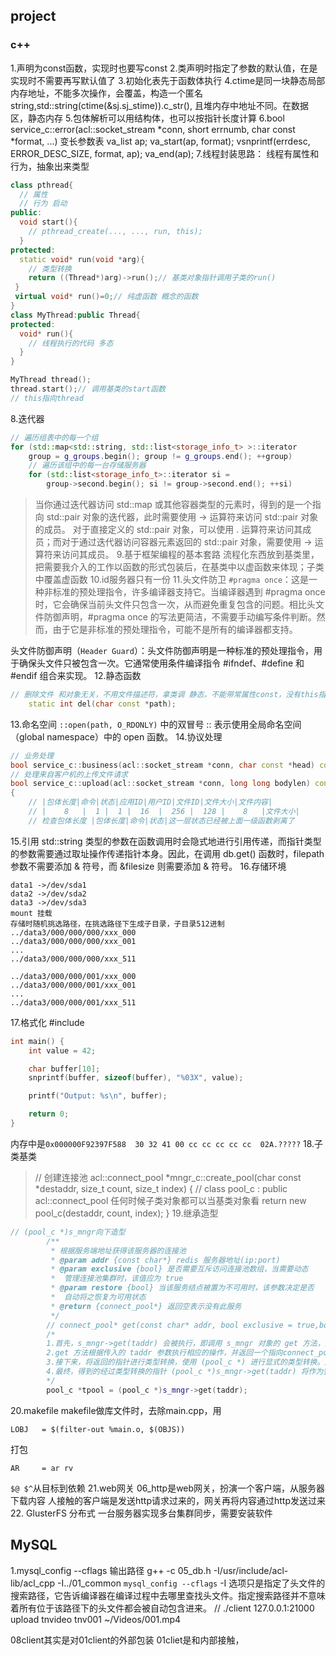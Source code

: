 ## project 
### c++
1.声明为const函数，实现时也要写const
2.类声明时指定了参数的默认值，在是实现时不需要再写默认值了
3.初始化表先于函数体执行
4.ctime是同一块静态局部内存地址，不能多次操作，会覆盖，构造一个匿名string,std::string(ctime(&sj.sj_stime)).c_str(),
且堆内存中地址不同。在数据区，静态内存
5.包体解析可以用结构体，也可以按指针长度计算
6.bool service_c::error(acl::socket_stream *conn, short errnumb, char const *format, ...) 
变长参数表
va_list ap;
va_start(ap, format);
vsnprintf(errdesc, ERROR_DESC_SIZE, format, ap);
va_end(ap);
7.线程封装思路：
线程有属性和行为，抽象出来类型
```cpp
class pthread{
  // 属性
  // 行为 启动
public:
  void start(){
    // pthread_create(..., ..., run, this);
  }
protected:
  static void* run(void *arg){
    // 类型转换
    return ((Thread*)arg)->run();// 基类对象指针调用子类的run()
 } 
 virtual void* run()=0;// 纯虚函数 概念的函数  
}
class MyThread:public Thread{
protected:
  void* run(){
    // 线程执行的代码 多态
  }
}

MyThread thread();
thread.start();// 调用基类的start函数
// this指向thread
```
8.迭代器
```cpp
// 遍历组表中的每一个组
for (std::map<std::string, std::list<storage_info_t> >::iterator
	group = g_groups.begin(); group != g_groups.end(); ++group)
	// 遍历该组中的每一台存储服务器
	for (std::list<storage_info_t>::iterator si =
		group->second.begin(); si != group->second.end(); ++si)
```
> 当你通过迭代器访问 std::map 或其他容器类型的元素时，得到的是一个指向 std::pair 对象的迭代器，此时需要使用 -> 运算符来访问 std::pair 对象的成员。
> 对于直接定义的 std::pair 对象，可以使用 . 运算符来访问其成员；而对于通过迭代器访问容器元素返回的 std::pair 对象，需要使用 -> 运算符来访问其成员。
9.基于框架编程的基本套路
流程化东西放到基类里，把需要我介入的工作以函数的形式包装后，在基类中以虚函数来体现；子类中覆盖虚函数
10.id服务器只有一份
11.头文件防卫
`#pragma once`：这是一种非标准的预处理指令，许多编译器支持它。当编译器遇到 #pragma once 时，它会确保当前头文件只包含一次，从而避免重复包含的问题。相比头文件防御声明，#pragma once 的写法更简洁，不需要手动编写条件判断。然而，由于它是非标准的预处理指令，可能不是所有的编译器都支持。

头文件防御声明（`Header Guard`）：头文件防御声明是一种标准的预处理指令，用于确保头文件只被包含一次。它通常使用条件编译指令 #ifndef、#define 和 #endif 组合来实现。
12.静态函数
```cpp
// 删除文件 和对象无关，不用文件描述符，拿类调 静态，不能带常属性const，没有this指针
	static int del(char const *path);
```
13.命名空间
`::open(path, O_RDONLY)` 中的双冒号 :: 表示使用全局命名空间（global namespace）中的 open 函数。
14.协议处理
```cpp
// 业务处理
bool service_c::business(acl::socket_stream *conn, char const *head) const
// 处理来自客户机的上传文件请求
bool service_c::upload(acl::socket_stream *conn, long long bodylen) const
{
	// |包体长度|命令|状态|应用ID|用户ID|文件ID|文件大小|文件内容|
	// |    8   |  1 |  1 |  16  |  256 |  128 |    8   |文件大小|
	// 检查包体长度 |包体长度|命令|状态|这一层状态已经被上面一级函数剥离了
```  
15.引用
std::string 类型的参数在函数调用时会隐式地进行引用传递，而指针类型的参数需要通过取址操作传递指针本身。因此，在调用 db.get() 函数时，filepath 参数不需要添加 & 符号，而 &filesize 则需要添加 & 符号。
16.存储环境
```
data1 ->/dev/sda1
data2 ->/dev/sda2
data3 ->/dev/sda3 
mount 挂载
存储时随机挑选路径，在挑选路径下生成子目录，子目录512进制
../data3/000/000/000/xxx_000
../data3/000/000/000/xxx_001
...
../data3/000/000/000/xxx_511

../data3/000/000/001/xxx_000
../data3/000/000/001/xxx_001
...
../data3/000/000/001/xxx_511
```
17.格式化
#include <cstdio>
```cpp
int main() {
    int value = 42;

    char buffer[10];
    snprintf(buffer, sizeof(buffer), "%03X", value);

    printf("Output: %s\n", buffer);

    return 0;
}
```
内存中是`0x000000F92397F588  30 32 41 00 cc cc cc cc cc  02A.?????`
18.子类基类
> // 创建连接池
acl::connect_pool *mngr_c::create_pool(char const *destaddr, size_t count, size_t index)
{
    // class pool_c : public acl::connect_pool 任何时候子类对象都可以当基类对象看
    return new pool_c(destaddr, count, index);
}
19.继承造型
```cpp
// (pool_c *)s_mngr向下造型
		/**
		 * 根据服务端地址获得该服务器的连接池
		 * @param addr {const char*} redis 服务器地址(ip:port)
		 * @param exclusive {bool} 是否需要互斥访问连接池数组，当需要动态
		 *  管理连接池集群时，该值应为 true
		 * @param restore {bool} 当该服务结点被置为不可用时，该参数决定是否
		 *  自动将之恢复为可用状态
		 * @return {connect_pool*} 返回空表示没有此服务
		 */
		// connect_pool* get(const char* addr, bool exclusive = true,bool restore = false);
		/*
		1.首先，s_mngr->get(taddr) 会被执行，即调用 s_mngr 对象的 get 方法，并传递参数 taddr。
		2.get 方法根据传入的 taddr 参数执行相应的操作，并返回一个指向connect_pool*类型对象的指针。
		3.接下来，将返回的指针进行类型转换，使用 (pool_c *) 进行显式的类型转换。这将把指针从connect_pool*类型转换为 pool_c 类型指针。
		4.最终，得到的经过类型转换的指针 (pool_c *)s_mngr->get(taddr) 将作为整个表达式的结果。
		*/
		pool_c *tpool = (pool_c *)s_mngr->get(taddr);
``` 
20.makefile
makefile做库文件时，去除main.cpp，用
```
LOBJ   = $(filter-out %main.o, $(OBJS)) 
```
打包
```
AR     = ar rv
```
`$@ $^`从目标到依赖
21.web网关
06_http是web网关，扮演一个客户端，从服务器下载内容
人接触的客户端是发送http请求过来的，网关再将内容通过http发送过来
22. GlusterFS 分布式
一台服务器实现多台集群同步，需要安装软件
## MySQL
1.mysql_config --cflags 输出路径
g++ -c 05_db.h -I/usr/include/acl-lib/acl_cpp -I../01_common `mysql_config --cflags`
-I 选项只是指定了头文件的搜索路径，它告诉编译器在编译过程中去哪里查找头文件。指定搜索路径并不意味着所有位于该路径下的头文件都会被自动包含进来。
// ./client 127.0.0.1:21000 upload tnvideo tnv001 ~/Videos/001.mp4

08client其实是对01client的外部包装  01cliet是和内部接触，